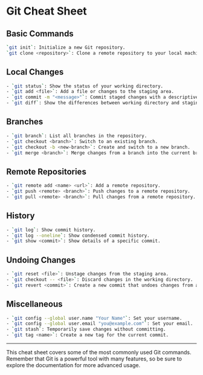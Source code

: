 # Git Cheat Sheet


## Basic Commands

```bash
`git init`: Initialize a new Git repository.
`git clone <repository>`: Clone a remote repository to your local machine.
```

## Local Changes
```bash
- `git status`: Show the status of your working directory.
- `git add <file>`: Add a file or changes to the staging area.
- `git commit -m "<message>"`: Commit staged changes with a descriptive message.
- `git diff`: Show the differences between working directory and staging area.

```
## Branches
```bash
- `git branch`: List all branches in the repository.
- `git checkout <branch>`: Switch to an existing branch.
- `git checkout -b <new-branch>`: Create and switch to a new branch.
- `git merge <branch>`: Merge changes from a branch into the current branch.
```

## Remote Repositories
```bash
- `git remote add <name> <url>`: Add a remote repository.
- `git push <remote> <branch>`: Push changes to a remote repository.
- `git pull <remote> <branch>`: Pull changes from a remote repository.
```

## History
```bash
- `git log`: Show commit history.
- `git log --oneline`: Show condensed commit history.
- `git show <commit>`: Show details of a specific commit.
```

## Undoing Changes
```bash
- `git reset <file>`: Unstage changes from the staging area.
- `git checkout -- <file>`: Discard changes in the working directory.
- `git revert <commit>`: Create a new commit that undoes changes from a commit.
```

## Miscellaneous
```bash
- `git config --global user.name "Your Name"`: Set your username.
- `git config --global user.email "you@example.com"`: Set your email.
- `git stash`: Temporarily save changes without committing.
- `git tag <name>`: Create a new tag for the current commit.
```

---

This cheat sheet covers some of the most commonly used Git commands. Remember that Git is a powerful tool with many features, so be sure to explore the documentation for more advanced usage.
